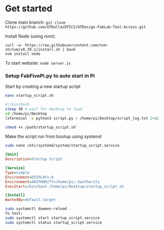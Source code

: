 # Get started

Clone main branch:
`git clone https://github.com/UTDallasEPICS/UTDesign-FabLab-Tool-Access.git`

Install Node (using nvm):

```
curl -o- https://raw.githubusercontent.com/nvm-sh/nvm/v0.39.1/install.sh | bash 
nvm install node
```

To start website:
`node server.js`


### Setup FabFivePi.py to auto start in Pi

Start by creating a new startup script
```bash
nano startup_script.sh
```
```bash
#!/bin/bash
sleep 30 # wait for desktop to load
cd /home/pi/Desktop
lxterminal -e python3 script.py > /home/pi/Desktop/script_log.txt 2>&1
```
```bash
chmod +x /path/startup_script.sh`
```

Make the script run from bootup using systemd
```bash
sudo nano /etc/systemd/system/startup_script.service
```
```ini
[Unit]
Description=Startup Script

[Service]
Type=simple
Environment=DISPLAY=:0
Environment=XAUTHORITY=/home/pi/.Xauthority
ExecStart=/bin/bash /home/pi/Desktop/startup_script.sh

[Install]
WantedBy=default.target
```

```bash
sudo systemctl daemon-reload
To test:
sudo systemctl start startup_script.service
sudo systemctl status startup_script.service
```
